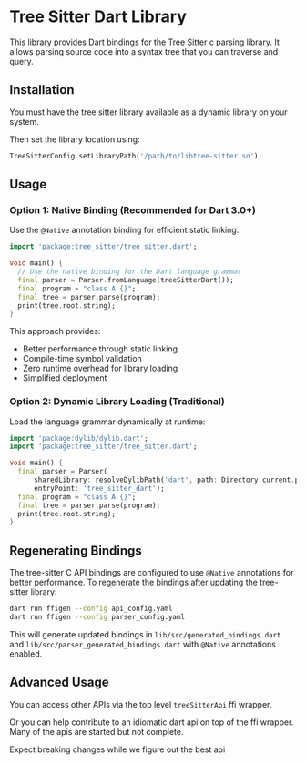 # Tree Sitter Dart Library

This library provides Dart bindings for the [Tree Sitter](http://tree-sitter.github.io/tree-sitter/) c parsing library. It allows parsing source code into a syntax tree that you can traverse and query.

## Installation

You must have the tree sitter library available as a dynamic library on your system.

Then set the library location using:
```dart
TreeSitterConfig.setLibraryPath('/path/to/libtree-sitter.so');
```

## Usage

### Option 1: Native Binding (Recommended for Dart 3.0+)

Use the `@Native` annotation binding for efficient static linking:

```dart
import 'package:tree_sitter/tree_sitter.dart';

void main() {
  // Use the native binding for the Dart language grammar
  final parser = Parser.fromLanguage(treeSitterDart());
  final program = "class A {}";
  final tree = parser.parse(program);
  print(tree.root.string);
}
```

This approach provides:
- Better performance through static linking
- Compile-time symbol validation
- Zero runtime overhead for library loading
- Simplified deployment

### Option 2: Dynamic Library Loading (Traditional)

Load the language grammar dynamically at runtime:

```dart
import 'package:dylib/dylib.dart';
import 'package:tree_sitter/tree_sitter.dart';

void main() {
  final parser = Parser(
      sharedLibrary: resolveDylibPath('dart', path: Directory.current.path),
      entryPoint: 'tree_sitter_dart');
  final program = "class A {}";
  final tree = parser.parse(program);
  print(tree.root.string);
}
```

## Regenerating Bindings

The tree-sitter C API bindings are configured to use `@Native` annotations for better performance. To regenerate the bindings after updating the tree-sitter library:

```bash
dart run ffigen --config api_config.yaml
dart run ffigen --config parser_config.yaml
```

This will generate updated bindings in `lib/src/generated_bindings.dart` and `lib/src/parser_generated_bindings.dart` with `@Native` annotations enabled.

## Advanced Usage

You can access other APIs via the top level `treeSitterApi` ffi wrapper.

Or you can help contribute to an idiomatic dart api on top of the ffi wrapper.
Many of the apis are started but not complete.

Expect breaking changes while we figure out the best api